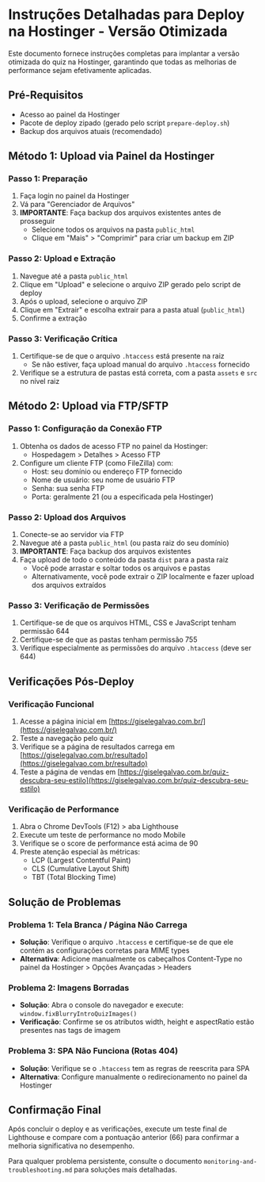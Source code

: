 # Instruções Detalhadas para Deploy na Hostinger - Versão Otimizada

Este documento fornece instruções completas para implantar a versão otimizada do quiz na Hostinger, garantindo que todas as melhorias de performance sejam efetivamente aplicadas.

## Pré-Requisitos

- Acesso ao painel da Hostinger
- Pacote de deploy zipado (gerado pelo script `prepare-deploy.sh`)
- Backup dos arquivos atuais (recomendado)

## Método 1: Upload via Painel da Hostinger

### Passo 1: Preparação
1. Faça login no painel da Hostinger
2. Vá para "Gerenciador de Arquivos"
3. **IMPORTANTE**: Faça backup dos arquivos existentes antes de prosseguir
   - Selecione todos os arquivos na pasta `public_html`
   - Clique em "Mais" > "Comprimir" para criar um backup em ZIP

### Passo 2: Upload e Extração
1. Navegue até a pasta `public_html`
2. Clique em "Upload" e selecione o arquivo ZIP gerado pelo script de deploy
3. Após o upload, selecione o arquivo ZIP
4. Clique em "Extrair" e escolha extrair para a pasta atual (`public_html`)
5. Confirme a extração

### Passo 3: Verificação Crítica
1. Certifique-se de que o arquivo `.htaccess` está presente na raiz
   - Se não estiver, faça upload manual do arquivo `.htaccess` fornecido
2. Verifique se a estrutura de pastas está correta, com a pasta `assets` e `src` no nível raiz

## Método 2: Upload via FTP/SFTP

### Passo 1: Configuração da Conexão FTP
1. Obtenha os dados de acesso FTP no painel da Hostinger:
   - Hospedagem > Detalhes > Acesso FTP
2. Configure um cliente FTP (como FileZilla) com:
   - Host: seu domínio ou endereço FTP fornecido
   - Nome de usuário: seu nome de usuário FTP
   - Senha: sua senha FTP
   - Porta: geralmente 21 (ou a especificada pela Hostinger)

### Passo 2: Upload dos Arquivos
1. Conecte-se ao servidor via FTP
2. Navegue até a pasta `public_html` (ou pasta raiz do seu domínio)
3. **IMPORTANTE**: Faça backup dos arquivos existentes
4. Faça upload de todo o conteúdo da pasta `dist` para a pasta raiz
   - Você pode arrastar e soltar todos os arquivos e pastas
   - Alternativamente, você pode extrair o ZIP localmente e fazer upload dos arquivos extraídos

### Passo 3: Verificação de Permissões
1. Certifique-se de que os arquivos HTML, CSS e JavaScript tenham permissão 644
2. Certifique-se de que as pastas tenham permissão 755
3. Verifique especialmente as permissões do arquivo `.htaccess` (deve ser 644)

## Verificações Pós-Deploy

### Verificação Funcional
1. Acesse a página inicial em [https://giselegalvao.com.br/](https://giselegalvao.com.br/)
2. Teste a navegação pelo quiz
3. Verifique se a página de resultados carrega em [https://giselegalvao.com.br/resultado](https://giselegalvao.com.br/resultado)
4. Teste a página de vendas em [https://giselegalvao.com.br/quiz-descubra-seu-estilo](https://giselegalvao.com.br/quiz-descubra-seu-estilo)

### Verificação de Performance
1. Abra o Chrome DevTools (F12) > aba Lighthouse
2. Execute um teste de performance no modo Mobile
3. Verifique se o score de performance está acima de 90
4. Preste atenção especial às métricas:
   - LCP (Largest Contentful Paint)
   - CLS (Cumulative Layout Shift)
   - TBT (Total Blocking Time)

## Solução de Problemas

### Problema 1: Tela Branca / Página Não Carrega
- **Solução**: Verifique o arquivo `.htaccess` e certifique-se de que ele contém as configurações corretas para MIME types
- **Alternativa**: Adicione manualmente os cabeçalhos Content-Type no painel da Hostinger > Opções Avançadas > Headers

### Problema 2: Imagens Borradas
- **Solução**: Abra o console do navegador e execute: `window.fixBlurryIntroQuizImages()`
- **Verificação**: Confirme se os atributos width, height e aspectRatio estão presentes nas tags de imagem

### Problema 3: SPA Não Funciona (Rotas 404)
- **Solução**: Verifique se o `.htaccess` tem as regras de reescrita para SPA
- **Alternativa**: Configure manualmente o redirecionamento no painel da Hostinger

## Confirmação Final

Após concluir o deploy e as verificações, execute um teste final de Lighthouse e compare com a pontuação anterior (66) para confirmar a melhoria significativa no desempenho.

Para qualquer problema persistente, consulte o documento `monitoring-and-troubleshooting.md` para soluções mais detalhadas.
